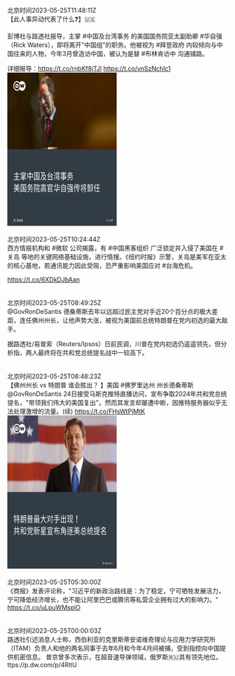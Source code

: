 北京时间2023-05-25T11:48:11Z<br>【此人事异动代表了什么❓】🇺🇸

彭博社与路透社报导，主掌 #中国及台湾事务 的美国国务院亚太副助卿 #华自强（Rick Waters），即将离开"中国组"的职务。他被视为 #拜登政府 内较倾向与中国往来的人物，今年3月曾造访中国，被认为是替 #布林肯访中 沟通铺路。

详细报导：https://t.co/rnbKf8jTJl https://t.co/vnSzNchlc1<br><img src='/temp/image/2023/u-Month-5/1661579891647602690_0.jpg' width='250' height='350'><br><br>北京时间2023-05-25T10:24:44Z<br>西方情报机构和 #微软 公司揭露，有 #中国黑客组织 广泛锁定并入侵了美国在 #关岛 等地的关键网络基础设施，进行情搜。《纽约时报》示警，关岛是美军在亚太的核心基地，若通讯能力因此受阻，恐严重影响美国应对 #台海危机。

https://t.co/6XDkDJbAan<br><br><br>北京时间2023-05-25T08:49:25Z<br>@GovRonDeSantis 德桑蒂斯去年以远超过民主党对手近20个百分点的极大差距，连任佛州州长，让他声势大涨，被视为美国前总统特朗普在党内初选的最大敌手。

据路透社/易普索（Reuters/Ipsos）日前民调，川普在党内初选仍遥遥领先，但分析指，两人最终将在共和党总统提名战中一较高下。<br><br><br>北京时间2023-05-25T08:48:23Z<br>【佛州州长 vs 特朗普 谁会胜出？ 】美国 #佛罗里达州 州长德桑蒂斯@GovRonDeSantis 24日接受马斯克推特直播访问，宣布争取2024年共和党总统提名，"带领我们伟大的美国复出"。然而其发言却屡遭中断，因推特服务器似乎无法处理激增的流量。(续) https://t.co/FHsWtPjMtK<br><img src='/temp/image/2023/u-Month-5/1661534644578156545_0.jpg' width='250' height='350'><br><br>北京时间2023-05-25T05:30:00Z<br>《商报》发表评论称，"习近平的新政治路线是：为了稳定，宁可牺牲发展活力，宁可降低经济增长，也不能让阿里巴巴或腾讯等私营企业拥有过大的影响力。“
https://t.co/uLpuWMsplO<br><br><br>北京时间2023-05-25T00:00:03Z<br>路透社引述消息人士称，西伯利亚的克里斯蒂安诺维奇理论与应用力学研究所（ITAM）负责人和他的两名同事于去年6月和今年4月间被捕，受到指控向中国提供机密信息。
普京曾多次表示，在超音速导弹领域，俄罗斯🇷🇺具有领先地位。ttps://p.dw.com/p/4RltU<br><br><br>